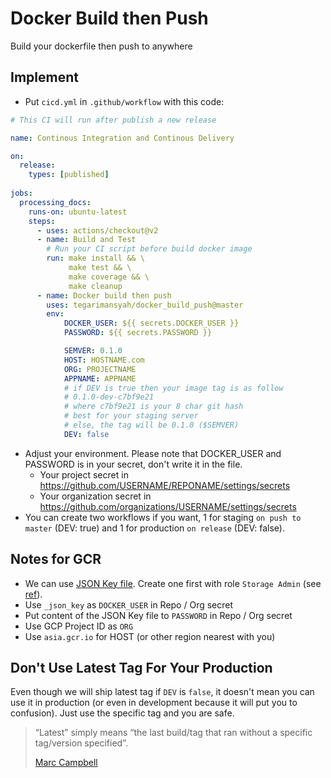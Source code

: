 # Docker Build then Push

Build your dockerfile then push to anywhere

## Implement

* Put `cicd.yml` in `.github/workflow` with this code:

```yaml
# This CI will run after publish a new release

name: Continous Integration and Continous Delivery

on:
  release:
    types: [published]
  
jobs:
  processing_docs:
    runs-on: ubuntu-latest
    steps:
      - uses: actions/checkout@v2
      - name: Build and Test
        # Run your CI script before build docker image  
        run: make install && \
             make test && \
             make coverage && \
             make cleanup
      - name: Docker build then push
        uses: tegarimansyah/docker_build_push@master
        env:
            DOCKER_USER: ${{ secrets.DOCKER_USER }}
            PASSWORD: ${{ secrets.PASSWORD }}

            SEMVER: 0.1.0
            HOST: HOSTNAME.com
            ORG: PROJECTNAME
            APPNAME: APPNAME
            # if DEV is true then your image tag is as follow
            # 0.1.0-dev-c7bf9e21
            # where c7bf9e21 is your 8 char git hash
            # best for your staging server
            # else, the tag will be 0.1.0 ($SEMVER)
            DEV: false
```

* Adjust your environment. Please note that DOCKER_USER and PASSWORD is in your secret, don't write it in the file.
    * Your project secret in https://github.com/USERNAME/REPONAME/settings/secrets
    * Your organization secret in https://github.com/organizations/USERNAME/settings/secrets
* You can create two workflows if you want, 1 for staging `on push to master` (DEV: true) and 1 for production `on release` (DEV: false).

## Notes for GCR

* We can use [JSON Key file](https://cloud.google.com/container-registry/docs/advanced-authentication#json-key). Create one first with role `Storage Admin` (see [ref](https://cloud.google.com/container-registry/docs/access-control#permissions_and_roles)).
* Use `_json_key` as `DOCKER_USER` in Repo / Org secret
* Put content of the JSON Key file to `PASSWORD` in Repo / Org secret
* Use GCP Project ID as `ORG`
* Use `asia.gcr.io` for HOST (or other region nearest with you)

## Don't Use Latest Tag For Your Production

Even though we will ship latest tag if `DEV` is `false`, it doesn't mean you can use it in production (or even in development because it will put you to confusion). Just use the specific tag and you are safe.

> “Latest” simply means “the last build/tag that ran without a specific tag/version specified”.
> 
> [Marc Campbell](https://www.google.com/search?q=what+is+latest+tag+in+docker&oq=what+is+latest+tag+&aqs=chrome.1.69i57j0.4911j1j4&sourceid=chrome&ie=UTF-8)

